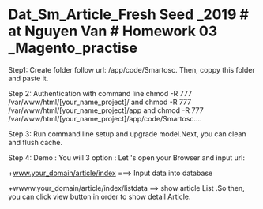 # Dat_Sm_Article_Fresh Seed _2019 # at Nguyen Van # Homework 03 _Magento_practise 

Step1: Create folder follow url: /app/code/Smartosc. Then, coppy this folder and paste it.

Step 2: Authentication with  command line chmod -R 777 /var/www/html/[your_name_project]/ 
and chmod -R 777 /var/www/html/[your_name_project]/app and chmod -R 777 /var/www/html/[your_name_project]/app/code/Smartosc....

Step 3: Run command line setup and upgrade model.Next, you can clean and flush cache.

Step 4: Demo : You will 3 option : Let 's open your Browser and input url:

+www.your_domain/article/index ===> Input data into database

+wwww.your_domain/article/index/listdata ==> show article List .So then, you can click view button in order to show detail Article.
